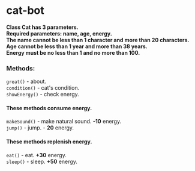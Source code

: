 # cat-bot

**Class Cat has 3 parameters.**  
**Required parameters: name, age, energy.**  
**The name cannot be less than 1 character and more than 20 characters.**  
**Age cannot be less than 1 year and more than 38 years.**  
**Energy must be no less than 1 and no more than 100.**

### Methods:

```great()``` - about.  
```condition()``` - cat's condition.  
```showEnergy()``` - check energy.

#### These methods consume energy.
```makeSound()``` - make natural sound. **-10** energy.  
```jump()``` - jump. - **20** energy.

#### These methods replenish energy.
```eat()``` - eat. **+30** energy.  
```sleep()``` - sleep. **+50** energy.